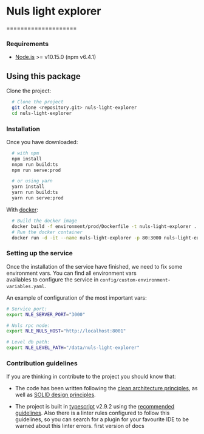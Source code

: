 # Nuls light explorer
====================

### Requirements

- [Node.js](https://nodejs.org/es/) >= v10.15.0 (npm v6.4.1)

## Using this package

Clone the project: 
```bash 
  # Clone the project  
  git clone <repository.git> nuls-light-explorer
  cd nuls-light-explorer 
``` 

### Installation

Once you have downloaded:

```bash
  # with npm
  npm install 
  nnpm run build:ts 
  npm run serve:prod 

  # or using yarn
  yarn install
  yarn run build:ts   
  yarn run serve:prod 
```

With [docker](https://www.docker.com/): 
```bash 
  # Build the docker image 
  docker build -f environment/prod/Dockerfile -t nuls-light-explorer . 
  # Run the docker container 
  docker run -d -it --name nuls-light-explorer -p 80:3000 nuls-light-explorer 
``` 

### Setting up the service 

Once the installation of the service have finished, we need to fix some environment vars. You can find all environment vars  
availables to configure the service in `config/custom-environment-variables.yaml`. 

An example of configuration of the most important vars:
```bash  
# Service port:
export NLE_SERVER_PORT="3000"

# Nuls rpc node:
export NLE_NULS_HOST="http://localhost:8001"

# Level db path:  
export NLE_LEVEL_PATH="/data/nuls-light-explorer"
```

### Contribution guidelines 
 
If you are thinking in contribute to the project you should know that: 
 
- The code has been written following the [clean architecture principles](https://8thlight.com/blog/uncle-bob/2012/08/13/the-clean-architecture.html), as well as [SOLID design principles](https://es.wikipedia.org/wiki/SOLID). 
 
- The project is built in [typescript](https://www.typescriptlang.org/) v2.9.2 using the [recommended guidelines](https://github.com/palantir/tslint/blob/master/src/configs/recommended.ts). Also there is a linter rules configured to follow this guidelines, so you can search for a plugin for your favourite IDE to be warned about this linter errors. 
first version of docs